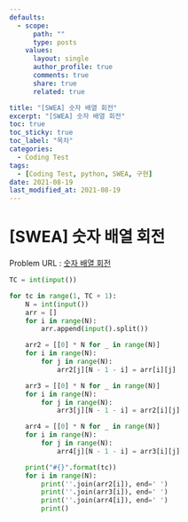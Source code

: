 ```yaml
---
defaults:
  - scope:
      path: ""
      type: posts
    values:
      layout: single
      author_profile: true
      comments: true
      share: true
      related: true

title: "[SWEA] 숫자 배열 회전"
excerpt: "[SWEA] 숫자 배열 회전"
toc: true
toc_sticky: true
toc_label: "목차"
categories:
  - Coding Test
tags:
  - [Coding Test, python, SWEA, 구현]
date: 2021-08-19
last_modified_at: 2021-08-19
---
```

# [SWEA] 숫자 배열 회전

Problem URL : [숫자 배열 회전](https://swexpertacademy.com/main/code/problem/problemDetail.do?contestProbId=AV5Pq-OKAVYDFAUq&categoryId=AV5Pq-OKAVYDFAUq&categoryType=CODE&problemTitle=1961&orderBy=FIRST_REG_DATETIME&selectCodeLang=ALL&select-1=&pageSize=10&pageIndex=1)

```python
TC = int(input())

for tc in range(1, TC + 1):
    N = int(input())
    arr = []
    for i in range(N):
        arr.append(input().split())

    arr2 = [[0] * N for _ in range(N)]
    for i in range(N):
        for j in range(N):
            arr2[j][N - 1 - i] = arr[i][j]

    arr3 = [[0] * N for _ in range(N)]
    for i in range(N):
        for j in range(N):
            arr3[j][N - 1 - i] = arr2[i][j]

    arr4 = [[0] * N for _ in range(N)]
    for i in range(N):
        for j in range(N):
            arr4[j][N - 1 - i] = arr3[i][j]

    print("#{}".format(tc))
    for i in range(N):
        print(''.join(arr2[i]), end=' ')
        print(''.join(arr3[i]), end=' ')
        print(''.join(arr4[i]), end=' ')
        print()
```